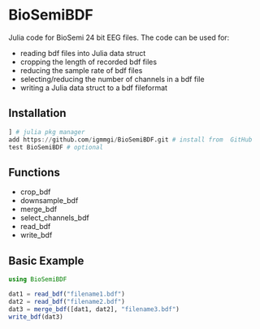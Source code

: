 # BioSemiBDF
Julia code for BioSemi 24 bit EEG files. The code can be used for:

* reading bdf files into Julia data struct
* cropping the length of recorded bdf files
* reducing the sample rate of bdf files
* selecting/reducing the number of channels in a bdf file
* writing a Julia data struct to a bdf fileformat

## Installation
``` julia
] # julia pkg manager
add https://github.com/igmmgi/BioSemiBDF.git # install from  GitHub
test BioSemiBDF # optional
```

## Functions
* crop_bdf 
* downsample_bdf 
* merge_bdf
* select_channels_bdf
* read_bdf
* write_bdf

## Basic Example
``` julia
using BioSemiBDF

dat1 = read_bdf("filename1.bdf")
dat2 = read_bdf("filename2.bdf")
dat3 = merge_bdf([dat1, dat2], "filename3.bdf")
write_bdf(dat3)

```


